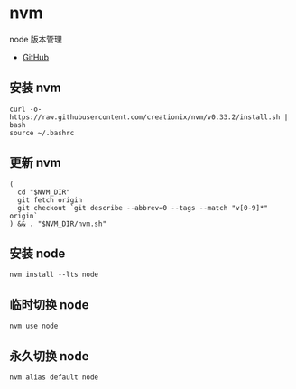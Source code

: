 # nvm

node 版本管理

* [GitHub](https://github.com/creationix/nvm)

## 安装 nvm

```shell
curl -o- https://raw.githubusercontent.com/creationix/nvm/v0.33.2/install.sh | bash
source ~/.bashrc
```

## 更新 nvm

```shell
(
  cd "$NVM_DIR"
  git fetch origin
  git checkout `git describe --abbrev=0 --tags --match "v[0-9]*" origin`
) && . "$NVM_DIR/nvm.sh"
```

## 安装 node

```
nvm install --lts node
```

## 临时切换 node

```
nvm use node
```

## 永久切换 node

```
nvm alias default node
```
